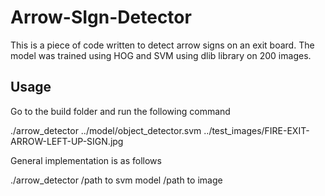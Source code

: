 # Arrow-SIgn-Detector

This is a piece of code written to detect arrow signs on an exit board. The model was trained using HOG and SVM using dlib library on 200 images.

## Usage

Go to the build folder and run the following command 

./arrow_detector  ../model/object_detector.svm ../test_images/FIRE-EXIT-ARROW-LEFT-UP-SIGN.jpg

General implementation is as follows

./arrow_detector  /path to svm model /path to image
